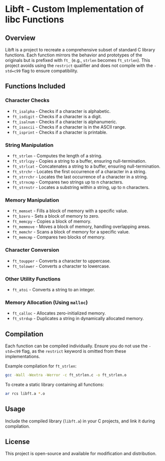 # Libft - Custom Implementation of libc Functions

## Overview
Libft is a project to recreate a comprehensive subset of standard C library functions. Each function mirrors the behavior and prototypes of the originals but is prefixed with `ft_` (e.g., `strlen` becomes `ft_strlen`). This project avoids using the `restrict` qualifier and does not compile with the `-std=c99` flag to ensure compatibility.

## Functions Included

### Character Checks
- `ft_isalpha` - Checks if a character is alphabetic.
- `ft_isdigit` - Checks if a character is a digit.
- `ft_isalnum` - Checks if a character is alphanumeric.
- `ft_isascii` - Checks if a character is in the ASCII range.
- `ft_isprint` - Checks if a character is printable.

### String Manipulation
- `ft_strlen` - Computes the length of a string.
- `ft_strlcpy` - Copies a string to a buffer, ensuring null-termination.
- `ft_strlcat` - Concatenates a string to a buffer, ensuring null-termination.
- `ft_strchr` - Locates the first occurrence of a character in a string.
- `ft_strrchr` - Locates the last occurrence of a character in a string.
- `ft_strncmp` - Compares two strings up to n characters.
- `ft_strnstr` - Locates a substring within a string, up to n characters.

### Memory Manipulation
- `ft_memset` - Fills a block of memory with a specific value.
- `ft_bzero` - Sets a block of memory to zero.
- `ft_memcpy` - Copies a block of memory.
- `ft_memmove` - Moves a block of memory, handling overlapping areas.
- `ft_memchr` - Scans a block of memory for a specific value.
- `ft_memcmp` - Compares two blocks of memory.

### Character Conversion
- `ft_toupper` - Converts a character to uppercase.
- `ft_tolower` - Converts a character to lowercase.

### Other Utility Functions
- `ft_atoi` - Converts a string to an integer.

### Memory Allocation (Using `malloc`)
- `ft_calloc` - Allocates zero-initialized memory.
- `ft_strdup` - Duplicates a string in dynamically allocated memory.

## Compilation
Each function can be compiled individually. Ensure you do not use the `-std=c99` flag, as the `restrict` keyword is omitted from these implementations.

Example compilation for `ft_strlen`:
```bash
gcc -Wall -Wextra -Werror -c ft_strlen.c -o ft_strlen.o
```

To create a static library containing all functions:
```bash
ar rcs libft.a *.o
```

## Usage
Include the compiled library (`libft.a`) in your C projects, and link it during compilation.

## License
This project is open-source and available for modification and distribution.
